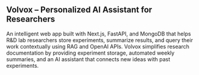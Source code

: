 ## Volvox – Personalized AI Assistant for Researchers
An intelligent web app built with Next.js, FastAPI, and MongoDB that helps R&D lab researchers store experiments, summarize results, and query their work contextually using RAG and OpenAI APIs.
Volvox simplifies research documentation by providing experiment storage, automated weekly summaries, and an AI assistant that connects new ideas with past experiments.
